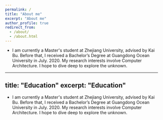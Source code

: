 ```yaml
---
permalink: /
title: "About me"
excerpt: "About me"
author_profile: true
redirect_from: 
  - /about/
  - /about.html
---
```


- I am currently a Master's student at Zhejiang University, advised by Kai Bu. Before that, I received a Bachelor’s Degree at Guangdong Ocean University in July. 2020. My research interests involve Computer Architecture. I hope to dive deep to explore the unknown.

---
title: "Education"
excerpt: "Education"
---

- I am currently a Master's student at Zhejiang University, advised by Kai Bu. Before that, I received a Bachelor’s Degree at Guangdong Ocean University in July. 2020. My research interests involve Computer Architecture. I hope to dive deep to explore the unknown.

